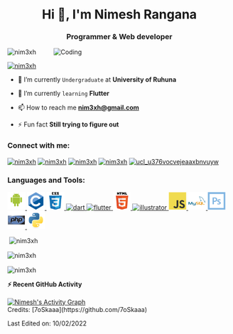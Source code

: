 <h1 align="center">Hi 👋, I'm Nimesh Rangana</h1>
<h3 align="center">Programmer & Web developer</h3>
<img align="right" alt="Coding" width="400" src="https://camo.githubusercontent.com/cae12fddd9d6982901d82580bdf321d81fb299141098ca1c2d4891870827bf17/68747470733a2f2f6d69726f2e6d656469756d2e636f6d2f6d61782f313336302f302a37513379765349765f7430696f4a2d5a2e676966">

<p align="left"> <img src="https://komarev.com/ghpvc/?username=nim3xh&label=Profile%20views&color=0e75b6&style=flat" alt="nim3xh" /> </p>

<p align="left"> <a href="https://twitter.com/nim3xh" target="blank"><img src="https://img.shields.io/twitter/follow/nim3xh?logo=twitter&style=for-the-badge" alt="nim3xh" /></a> </p>

- 🔭 I’m currently `Undergraduate` at **University of Ruhuna**

- 🌱 I’m currently `learning` **Flutter**

- 📫 How to reach me **nim3xh@gmail.com**

- ⚡ Fun fact **Still trying to figure out**

<h3 align="left">Connect with me:</h3>
<p align="left">
<a href="https://twitter.com/nim3xh" target="blank"><img align="center" src="https://raw.githubusercontent.com/rahuldkjain/github-profile-readme-generator/master/src/images/icons/Social/twitter.svg" alt="nim3xh" height="30" width="40" /></a>
<a href="https://linkedin.com/in/nim3xh" target="blank"><img align="center" src="https://raw.githubusercontent.com/rahuldkjain/github-profile-readme-generator/master/src/images/icons/Social/linked-in-alt.svg" alt="nim3xh" height="30" width="40" /></a>
<a href="https://fb.com/nim3xh" target="blank"><img align="center" src="https://raw.githubusercontent.com/rahuldkjain/github-profile-readme-generator/master/src/images/icons/Social/facebook.svg" alt="nim3xh" height="30" width="40" /></a>
<a href="https://instagram.com/nim3xh" target="blank"><img align="center" src="https://raw.githubusercontent.com/rahuldkjain/github-profile-readme-generator/master/src/images/icons/Social/instagram.svg" alt="nim3xh" height="30" width="40" /></a>
<a href="https://www.youtube.com/c/ucl_u376vocvejeaaxbnvuyw" target="blank"><img align="center" src="https://raw.githubusercontent.com/rahuldkjain/github-profile-readme-generator/master/src/images/icons/Social/youtube.svg" alt="ucl_u376vocvejeaaxbnvuyw" height="30" width="40" /></a>
</p>

<h3 align="left">Languages and Tools:</h3>
<p align="left"> <a href="https://developer.android.com" target="_blank" rel="noreferrer"> <img src="https://raw.githubusercontent.com/devicons/devicon/master/icons/android/android-original-wordmark.svg" alt="android" width="40" height="40"/> </a> <a href="https://www.cprogramming.com/" target="_blank" rel="noreferrer"> <img src="https://raw.githubusercontent.com/devicons/devicon/master/icons/c/c-original.svg" alt="c" width="40" height="40"/> </a> <a href="https://www.w3schools.com/css/" target="_blank" rel="noreferrer"> <img src="https://raw.githubusercontent.com/devicons/devicon/master/icons/css3/css3-original-wordmark.svg" alt="css3" width="40" height="40"/> </a> <a href="https://dart.dev" target="_blank" rel="noreferrer"> <img src="https://www.vectorlogo.zone/logos/dartlang/dartlang-icon.svg" alt="dart" width="40" height="40"/> </a> <a href="https://flutter.dev" target="_blank" rel="noreferrer"> <img src="https://www.vectorlogo.zone/logos/flutterio/flutterio-icon.svg" alt="flutter" width="40" height="40"/> </a> <a href="https://www.w3.org/html/" target="_blank" rel="noreferrer"> <img src="https://raw.githubusercontent.com/devicons/devicon/master/icons/html5/html5-original-wordmark.svg" alt="html5" width="40" height="40"/> </a> <a href="https://www.adobe.com/in/products/illustrator.html" target="_blank" rel="noreferrer"> <img src="https://www.vectorlogo.zone/logos/adobe_illustrator/adobe_illustrator-icon.svg" alt="illustrator" width="40" height="40"/> </a> <a href="https://developer.mozilla.org/en-US/docs/Web/JavaScript" target="_blank" rel="noreferrer"> <img src="https://raw.githubusercontent.com/devicons/devicon/master/icons/javascript/javascript-original.svg" alt="javascript" width="40" height="40"/> </a> <a href="https://www.mysql.com/" target="_blank" rel="noreferrer"> <img src="https://raw.githubusercontent.com/devicons/devicon/master/icons/mysql/mysql-original-wordmark.svg" alt="mysql" width="40" height="40"/> </a> <a href="https://www.photoshop.com/en" target="_blank" rel="noreferrer"> <img src="https://raw.githubusercontent.com/devicons/devicon/master/icons/photoshop/photoshop-line.svg" alt="photoshop" width="40" height="40"/> </a> <a href="https://www.php.net" target="_blank" rel="noreferrer"> <img src="https://raw.githubusercontent.com/devicons/devicon/master/icons/php/php-original.svg" alt="php" width="40" height="40"/> </a> <a href="https://www.python.org" target="_blank" rel="noreferrer"> <img src="https://raw.githubusercontent.com/devicons/devicon/master/icons/python/python-original.svg" alt="python" width="40" height="40"/> </a> </p>

<p>&nbsp;<img align="center" src="https://github-readme-stats.vercel.app/api?username=nim3xh&show_icons=true&locale=en" alt="nim3xh" /></p>

<p><img align="center" src="https://github-readme-streak-stats.herokuapp.com/?user=nim3xh&" alt="nim3xh" /></p>

<p><img align="center" src="https://github-readme-stats.vercel.app/api/top-langs?username=nim3xh&show_icons=true&locale=en&layout=compact" alt="nim3xh" /></p>

 <summary><b>⚡ Recent GitHub Activity</b></summary>
  <br/>
   <a href="https://github.com/nim3xh"><img alt="Nimesh's Activity Graph" src="https://activity-graph.herokuapp.com/graph?username=nim3xh&custom_title=7oSkaaa's%20Contribution%20Graph&theme=react-dark" /></a>
  <br/>
Credits: [7oSkaaa](https://github.com/7oSkaaa)

Last Edited on: 10/02/2022
<!---
nim3xh/nim3xh is a ✨ special ✨ repository because its `README.md` (this file) appears on your GitHub profile.
You can click the Preview link to take a look at your changes.
--->

